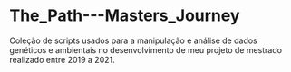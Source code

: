# The_Path---Masters_Journey
Coleção de scripts usados para a manipulação e análise de dados genéticos e ambientais no desenvolvimento de meu projeto de mestrado realizado entre 2019 a 2021. 
